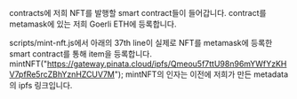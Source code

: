 contracts에 저희 NFT를 발행할 smart contract들이 들어갑니다.
contract를 metamask에 있는 저희 Goerli ETH에 등록합니다.

scripts/mint-nft.js에서
아래의 37th line이 실제로 NFT를 metamask에 등록한 smart contract를 통해 item을 등록합니다.
mintNFT("https://gateway.pinata.cloud/ipfs/Qmeou5f7ttU98n96mYWfYzKHV7pfRe5rcZBhYznHZCUV7M");
mintNFT의 인자는 이전에 저희가 만든 metadata의 ipfs 링크입니다.
